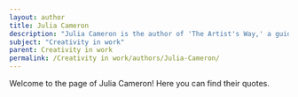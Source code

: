 ```yaml
---
layout: author
title: Julia Cameron
description: "Julia Cameron is the author of 'The Artist's Way,' a guide to unlocking creativity. Her techniques have been used by individuals in various professional fields to enhance their creative potential."
subject: "Creativity in work"
parent: Creativity in work
permalink: /Creativity in work/authors/Julia-Cameron/
---
```


Welcome to the page of Julia Cameron! Here you can find their quotes.
